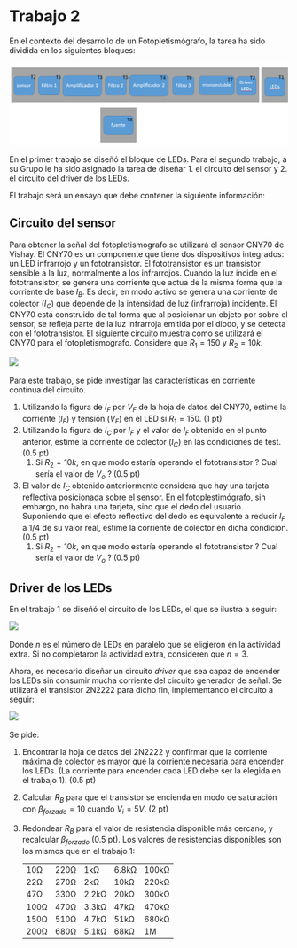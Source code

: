 # Trabajo 2

En el contexto del desarrollo de un Fotopletismógrafo, la tarea ha sido dividida en los siguientes bloques:

![TX_bloques](../img/TX_bloques.png)

En el primer trabajo se diseñó el bloque de LEDs. Para el segundo trabajo, a su Grupo le ha sido asignado la tarea de diseñar 1. el circuito del sensor y 2. el circuito del driver de los LEDs.

El trabajo será un ensayo que debe contener la siguiente información:

## Circuito del sensor
   
Para obtener la señal del fotopletismografo se utilizará el sensor CNY70 de Vishay. El CNY70 es un componente que tiene dos dispositivos integrados: un LED infrarrojo y un fototransistor. El fototransistor es un transistor sensible a la luz, normalmente a los infrarrojos. Cuando la luz incide en el fototransistor, se genera una corriente que actua de la misma forma que la corriente de base $I_B$. Es decir, en modo activo se genera una corriente de colector ($I_C$) que depende de la intensidad de luz (infrarroja) incidente. El CNY70 está construido de tal forma que al posicionar un objeto por sobre el sensor, se refleja parte de la luz infrarroja emitida por el diodo, y se detecta con el fototransistor. El siguiente circuito muestra como se utilizará el CNY70 para el fotopletismografo. Considere que $R_1 = 150$ y $R_2 = 10k$.

<img src="https://julianodb.github.io/electronic_circuits_diagrams/cny70_circuit.png" width="250">

Para este trabajo, se pide investigar las características en corriente contínua del circuito.

1. Utilizando la figura de $I_F$ por $V_F$ de la hoja de datos del CNY70, estime la corriente ($I_F$) y tensión ($V_F$) en el LED si $R_1 = 150$. (1 pt)
2. Utilizando la figura de $I_C$ por $I_F$ y el valor de $I_F$ obtenido en el punto anterior, estime la corriente de colector ($I_C$) en las condiciones de test. (0.5 pt) 
    1. Si $R_2=10k$, en que modo estaría operando el fototransistor ? Cual sería el valor de $V_o$ ? (0.5 pt)
3. El valor de $I_C$ obtenido anteriormente considera que hay una tarjeta reflectiva posicionada sobre el sensor. En el fotoplestimógrafo, sin embargo, no habrá una tarjeta, sino que el dedo del usuario. Suponiendo que el efecto reflectivo del dedo es equivalente a reducir $I_F$ a 1/4 de su valor real, estime la corriente de colector en dicha condición. (0.5 pt)
    1. Si $R_2=10k$, en que modo estaría operando el fototransistor ? Cual sería el valor de $V_o$ ? (0.5 pt)

## Driver de los LEDs

En el trabajo 1 se diseñó el circuito de los LEDs, el que se ilustra a seguir:

<img src="https://julianodb.github.io/electronic_circuits_diagrams/led_circuit.png" width="500">

Donde $n$ es el número de LEDs en paralelo que se eligieron en la actividad extra. Si no completaron la actividad extra, consideren que $n=3$.

Ahora, es necesario diseñar un circuito *driver* que sea capaz de encender los LEDs sin consumir mucha corriente del circuito generador de señal. Se utilizará el transistor 2N2222 para dicho fin, implementando el circuito a seguir:

<img src="https://julianodb.github.io/electronic_circuits_diagrams/led_driver.png" width="500">

Se pide:

1. Encontrar la hoja de datos del 2N2222 y confirmar que la corriente máxima de colector es mayor que la corriente necesaria para encender los LEDs. (La corriente para encender cada LED debe ser la elegida en el trabajo 1). (0.5 pt)
2. Calcular $R_B$ para que el transistor se encienda en modo de saturación con $\beta_{forzado}=10$ cuando $V_i = 5 V$. (2 pt)
3. Redondear $R_B$ para el valor de resistencia disponible más cercano, y recalcular $\beta_{forzado}$ (0.5 pt). Los valores de resistencias disponibles son los mismos que en el trabajo 1:

    |   |  |        |       |  |
    |------|------|-----------|------------|-------|
    | 10Ω  | 220Ω | 1kΩ       | 6.8kΩ      | 100kΩ |
    | 22Ω  | 270Ω | 2kΩ       | 10kΩ       | 220kΩ |
    | 47Ω  | 330Ω | 2.2kΩ     | 20kΩ       | 300kΩ |
    | 100Ω | 470Ω | 3.3kΩ     | 47kΩ       | 470kΩ |
    | 150Ω | 510Ω | 4.7kΩ     | 51kΩ       | 680kΩ |
    | 200Ω | 680Ω | 5.1kΩ     | 68kΩ       | 1M    |

